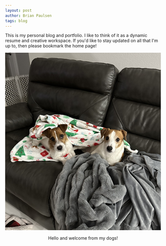 ```yaml
---
layout: post
author: Brian Paulsen
tags: blog
---
```


This is my personal blog and portfolio. I like to think of it as a dynamic resume and creative workspace. If you'd like to stay updated on all that I'm up to, then please bookmark the home page!

![My dogs say hello](/assets/images/welcomedogs.jpg)
<center>Hello and welcome from my dogs!</center>

